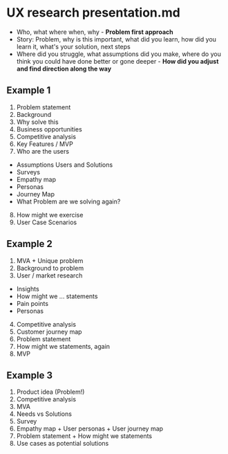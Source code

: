 # UX research presentation.md

- Who, what where when, why - **Problem first approach**
- Story: Problem, why is this important, what did you learn, how did you learn it, what's your solution, next steps
- Where did you struggle, what assumptions did you make, where do you think you could have done better or gone deeper - **How did you adjust and find direction along the way**

## Example 1

1. Problem statement
2. Background
3. Why solve this
4. Business opportunities
5. Competitive analysis
6. Key Features / MVP
7. Who are the users
  - Assumptions Users and Solutions
  - Surveys
  - Empathy map
  - Personas
  - Journey Map
  - What Problem are we solving again?
8. How might we exercise
9. User Case Scenarios

## Example 2

1. MVA + Unique problem
2. Background to problem
3. User / market research
  - Insights
  - How might we ... statements
  - Pain points
  - Personas 
4. Competitive analysis
5. Customer journey map
6. Problem statement
7. How might we statements, again
8. MVP

## Example 3

1. Product idea (Problem!)
2. Competitive analysis
3. MVA
4. Needs vs Solutions
5. Survey
6. Empathy map + User personas + User journey map
7. Problem statement + How might we statements
8. Use cases as potential solutions
